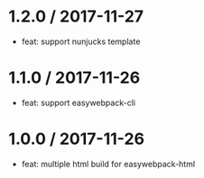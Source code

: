 
1.2.0 / 2017-11-27
==================

  * feat: support nunjucks template

1.1.0 / 2017-11-26
==================

  * feat: support easywebpack-cli


1.0.0 / 2017-11-26
==================

  * feat: multiple html build for easywebpack-html
